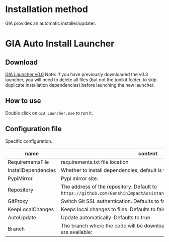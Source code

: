 # Installation method


GIA provides an automatic installer/updater.

# GIA Auto Install Launcher


## Download


[GIA Launcher v0.6](https://github.com/infstellar/genshin_impact_assistant/releases/download/v0.6.0-beta.542/GIA_Launcher_v0.6.0.7z)
Note: If you have previously downloaded the v0.3 launcher, you will need to delete all files (but not the toolkit folder, to skip duplicate installation dependencies) before launching the new launcher.

## How to use


Double click on `GIA Launcher.exe` to run it.

## Configuration file


<!-- pot none -->

<!-- pot none -->

Specific configuration.

| name | content |
|---------------------|-----------------------------|
| RequirementsFile | requirements.txt file location |
| InstallDependencies | Whether to install dependencies, default is true |
| PypiMirror | Pypi mirror site. |
| Repository | The address of the repository. Default to `https://github.com/GenshinImpactAssistant/GIA_Launcher_Download_Lib`. |
| GitProxy | Switch Git SSL authentication. Defaults to false. |
| KeepLocalChanges | Keeps local changes to files. Defaults to false |
| AutoUpdate | Update automatically. Defaults to true |
| Branch | The branch where the code will be downloaded. The following branches are available: |

